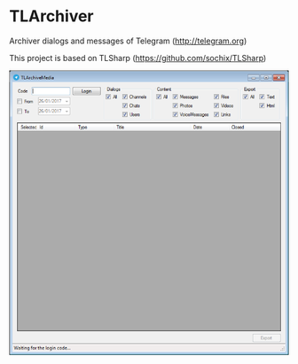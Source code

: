 # TLArchiver

Archiver dialogs and messages of Telegram (http://telegram.org)

This project is based on TLSharp (https://github.com/sochix/TLSharp)

![Screenshot](Screenshot.bmp)
